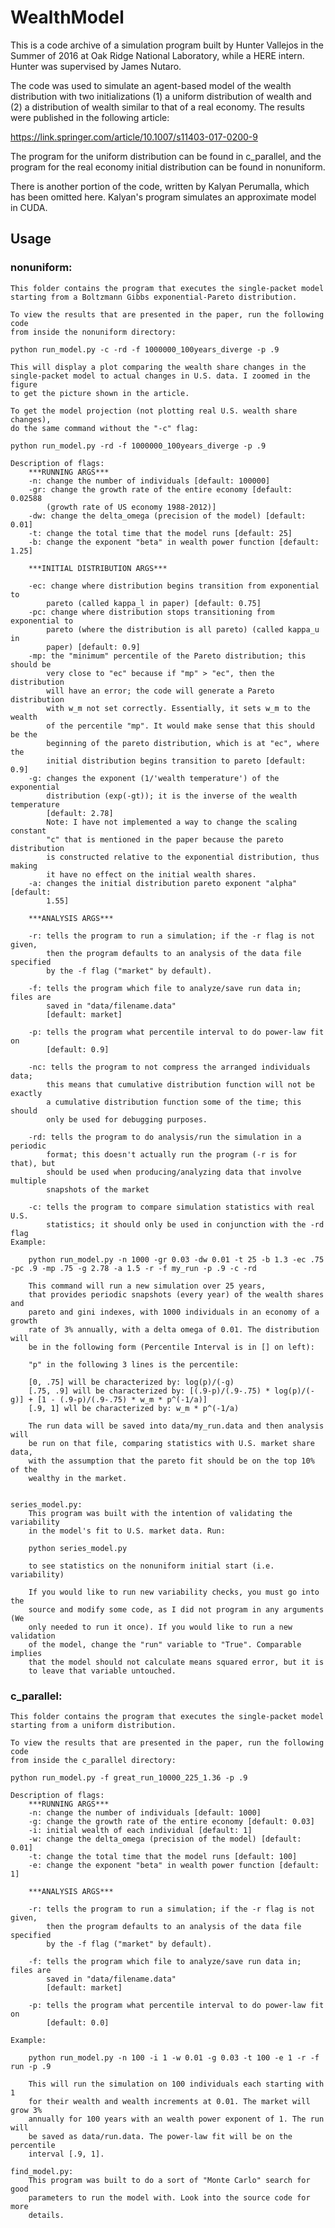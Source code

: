 # WealthModel

This is a code archive of a simulation program built by Hunter Vallejos in the Summer of 2016 at Oak Ridge National Laboratory, while a HERE intern. Hunter was supervised by James Nutaro.

The code was used to simulate an agent-based model of the wealth distribution with two initializations (1) a uniform distribution of wealth and (2) a distribution of wealth similar to that of a real economy. The results were published in the following article:

https://link.springer.com/article/10.1007/s11403-017-0200-9

The program for the uniform distribution can be found in c_parallel, and the program for the real economy initial distribution can be found in nonuniform.

There is another portion of the code, written by Kalyan Perumalla, which has been omitted here. Kalyan's program simulates an approximate model in CUDA.

## Usage

### nonuniform:
	This folder contains the program that executes the single-packet model
	starting from a Boltzmann Gibbs exponential-Pareto distribution.
	
	To view the results that are presented in the paper, run the following code
	from inside the nonuniform directory:
	
	python run_model.py -c -rd -f 1000000_100years_diverge -p .9
	
	This will display a plot comparing the wealth share changes in the 
	single-packet model to actual changes in U.S. data. I zoomed in the figure
	to get the picture shown in the article.
	
	To get the model projection (not plotting real U.S. wealth share changes),
	do the same command without the "-c" flag:
	
	python run_model.py -rd -f 1000000_100years_diverge -p .9
	
	Description of flags:
		***RUNNING ARGS***
		-n: change the number of individuals [default: 100000]
		-gr: change the growth rate of the entire economy [default: 0.02588 
			(growth rate of US economy 1988-2012)]
		-dw: change the delta_omega (precision of the model) [default: 0.01]
		-t:	change the total time that the model runs [default: 25]
		-b:	change the exponent "beta" in wealth power function [default: 1.25]
		
		***INITIAL DISTRIBUTION ARGS***
		
		-ec: change where distribution begins transition from exponential to 
			pareto (called kappa_l in paper) [default: 0.75]
		-pc: change where distribution stops transitioning from exponential to 
			pareto (where the distribution is all pareto) (called kappa_u in 
			paper) [default: 0.9]
		-mp: the "minimum" percentile of the Pareto distribution; this should be
			very close to "ec" because if "mp" > "ec", then the distribution 
			will have an error; the code will generate a Pareto distribution 
			with w_m not set correctly. Essentially, it sets w_m to the wealth
			of the percentile "mp". It would make sense that this should be the
			beginning of the pareto distribution, which is at "ec", where the 
			initial distribution begins transition to pareto [default: 0.9]
		-g: changes the exponent (1/'wealth temperature') of the exponential 
			distribution (exp(-gt)); it is the inverse of the wealth temperature
			[default: 2.78]
			Note: I have not implemented a way to change the scaling constant 
			"c" that is mentioned in the paper because the pareto distribution
			is constructed relative to the exponential distribution, thus making
			it have no effect on the initial wealth shares. 
		-a: changes the initial distribution pareto exponent "alpha" [default: 
			1.55]
		
		***ANALYSIS ARGS***
		
		-r: tells the program to run a simulation; if the -r flag is not given,
			then the program defaults to an analysis of the data file specified 
			by the -f flag ("market" by default).
		
		-f: tells the program which file to analyze/save run data in; files are
			saved in "data/filename.data"
			[default: market]
			
		-p: tells the program what percentile interval to do power-law fit on
			[default: 0.9]
			
		-nc: tells the program to not compress the arranged individuals data;
			this means that cumulative distribution function will not be exactly
			a cumulative distribution function some of the time; this should
			only be used for debugging purposes.
			
		-rd: tells the program to do analysis/run the simulation in a periodic
			format; this doesn't actually run the program (-r is for that), but
			should be used when producing/analyzing data that involve multiple
			snapshots of the market
			
		-c: tells the program to compare simulation statistics with real U.S.
			statistics; it should only be used in conjunction with the -rd flag
	Example:
		
		python run_model.py -n 1000 -gr 0.03 -dw 0.01 -t 25 -b 1.3 -ec .75 -pc .9 -mp .75 -g 2.78 -a 1.5 -r -f my_run -p .9 -c -rd
		
		This command will run a new simulation over 25 years, 
		that provides periodic snapshots (every year) of the wealth shares and 
		pareto and gini indexes, with 1000 individuals in an economy of a growth
		rate of 3% annually, with a delta omega of 0.01. The distribution will
		be in the following form (Percentile Interval is in [] on left):
		
		"p" in the following 3 lines is the percentile:
		
		[0, .75] will be characterized by: log(p)/(-g)
		[.75, .9] will be characterized by: [(.9-p)/(.9-.75) * log(p)/(-g)] + [1 - (.9-p)/(.9-.75) * w_m * p^(-1/a)]
		[.9, 1] wll be characterized by: w_m * p^(-1/a)
		
		The run data will be saved into data/my_run.data and then analysis will
		be run on that file, comparing statistics with U.S. market share data,
		with the assumption that the pareto fit should be on the top 10% of the
		wealthy in the market.
		
		
	series_model.py:
		This program was built with the intention of validating the variability
		in the model's fit to U.S. market data. Run:
		
		python series_model.py
		
		to see statistics on the nonuniform initial start (i.e. variability)
		
		If you would like to run new variability checks, you must go into the
		source and modify some code, as I did not program in any arguments (We 
		only needed to run it once). If you would like to run a new validation
		of the model, change the "run" variable to "True". Comparable implies
		that the model should not calculate means squared error, but it is 
		to leave that variable untouched.
	
### c_parallel:
	This folder contains the program that executes the single-packet model
	starting from a uniform distribution.
	
	To view the results that are presented in the paper, run the following code
	from inside the c_parallel directory:
	
	python run_model.py -f great_run_10000_225_1.36 -p .9
	
	Description of flags:
		***RUNNING ARGS***
		-n: change the number of individuals [default: 1000]
		-g: change the growth rate of the entire economy [default: 0.03] 
		-i: initial wealth of each individual [default: 1]
		-w: change the delta_omega (precision of the model) [default: 0.01]
		-t:	change the total time that the model runs [default: 100]
		-e:	change the exponent "beta" in wealth power function [default: 1]
		
		***ANALYSIS ARGS***
		
		-r: tells the program to run a simulation; if the -r flag is not given,
			then the program defaults to an analysis of the data file specified 
			by the -f flag ("market" by default).
		
		-f: tells the program which file to analyze/save run data in; files are
			saved in "data/filename.data"
			[default: market]
			
		-p: tells the program what percentile interval to do power-law fit on
			[default: 0.0]
	
	Example:
	
		python run_model.py -n 100 -i 1 -w 0.01 -g 0.03 -t 100 -e 1 -r -f run -p .9
		
		This will run the simulation on 100 individuals each starting with 1
		for their wealth and wealth increments at 0.01. The market will grow 3% 
		annually for 100 years with an wealth power exponent of 1. The run will 
		be saved as data/run.data. The power-law fit will be on the percentile
		interval [.9, 1].
		
	find_model.py:
		This program was built to do a sort of "Monte Carlo" search for good
		parameters to run the model with. Look into the source code for more
		details.
